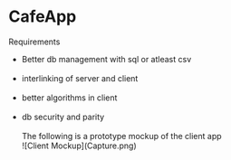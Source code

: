# CafeApp

Requirements <br>
<ul>
  <li>Better db management with sql or atleast csv</li><br>
  <li>interlinking of server and client</li> <br>
  <li>better algorithms in client</li> <br>
  <li>db security and parity</li> <br>
The following is a prototype mockup of the client app<br>
![Client Mockup](Capture.png)
